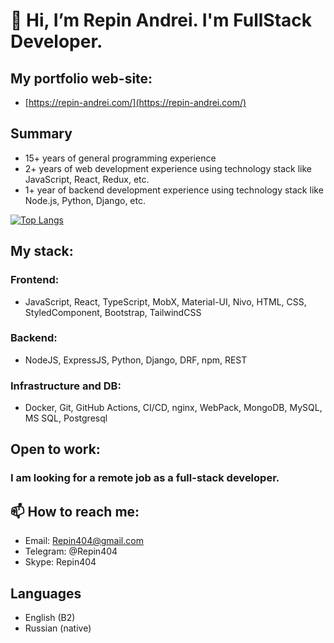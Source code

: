 # 👋 Hi, I’m Repin Andrei. I'm FullStack Developer.

## My portfolio web-site:
- [https://repin-andrei.com/](https://repin-andrei.com/)

## Summary
- 15+ years of general programming experience
- 2+ years of web development experience using technology stack like JavaScript, React, Redux, etc.
- 1+ year of backend development experience using technology stack like Node.js, Python, Django, etc.


[![Top Langs](https://github-readme-stats.vercel.app/api/top-langs/?username=RA404)](https://github.com/RA404/github-readme-stats)


## My stack:
### Frontend:
- JavaScript, React, TypeScript, MobX, Material-UI, Nivo, HTML, CSS, StyledComponent, Bootstrap, TailwindCSS
### Backend:
- NodeJS, ExpressJS, Python, Django, DRF, npm, REST
### Infrastructure and DB:
- Docker, Git, GitHub Actions, CI/CD, nginx, WebPack, MongoDB, MySQL, MS SQL, Postgresql

## Open to work:
### I am looking for a remote job as a full-stack developer.

## 📫 How to reach me:
- Email: Repin404@gmail.com
- Telegram: @Repin404
- Skype: Repin404

## Languages
- English (B2)
- Russian (native)

<!---
RA404/RA404 is a ✨ special ✨ repository because its `README.md` (this file) appears on your GitHub profile.
You can click the Preview link to take a look at your changes.
--->
